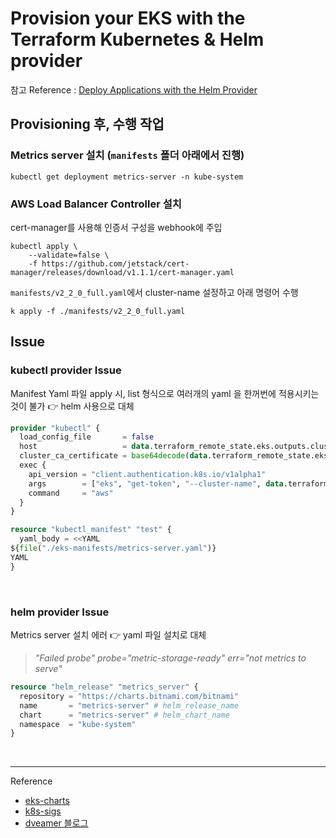 # Provision your EKS with the Terraform Kubernetes & Helm provider

참고 Reference : [Deploy Applications with the Helm Provider](https://learn.hashicorp.com/tutorials/terraform/helm-provider)

## Provisioning 후, 수행 작업

### Metrics server 설치 (`manifests` 폴더 아래에서 진행)

```shell
kubectl get deployment metrics-server -n kube-system
```

### AWS Load Balancer Controller 설치

cert-manager를 사용해 인증서 구성을 webhook에 주입

```shell
kubectl apply \
    --validate=false \
    -f https://github.com/jetstack/cert-manager/releases/download/v1.1.1/cert-manager.yaml
```

`manifests/v2_2_0_full.yaml`에서 cluster-name 설정하고 아래 명령어 수행

```shell
k apply -f ./manifests/v2_2_0_full.yaml
```

## Issue

### kubectl provider Issue

Manifest Yaml 파일 apply 시, list 형식으로 여러개의 yaml 을 한꺼번에 적용시키는 것이 불가 👉 helm 사용으로 대체

```terraform
provider "kubectl" {
  load_config_file       = false
  host                   = data.terraform_remote_state.eks.outputs.cluster_endpoint
  cluster_ca_certificate = base64decode(data.terraform_remote_state.eks.outputs.cluster_ca)
  exec {
    api_version = "client.authentication.k8s.io/v1alpha1"
    args        = ["eks", "get-token", "--cluster-name", data.terraform_remote_state.eks.outputs.cluster_name]
    command     = "aws"
  }
}

resource "kubectl_manifest" "test" {
  yaml_body = <<YAML
${file("./eks-manifests/metrics-server.yaml")}
YAML
}
```

<br>

### helm provider Issue

Metrics server 설치 에러 👉 yaml 파일 설치로 대체

> _"Failed probe" probe="metric-storage-ready" err="not metrics to serve"_

```terraform
resource "helm_release" "metrics_server" {
  repository = "https://charts.bitnami.com/bitnami"
  name       = "metrics-server" # helm_release_name
  chart      = "metrics-server" # helm_chart_name
  namespace  = "kube-system"
}
```

<br>

---

Reference

- [eks-charts](https://github.com/aws/eks-charts)
- [k8s-sigs](https://github.com/kubernetes-sigs/aws-load-balancer-controller/releases)
- [dveamer 블로그](http://dveamer.github.io/backend/TerrafromAwsEks.html)
